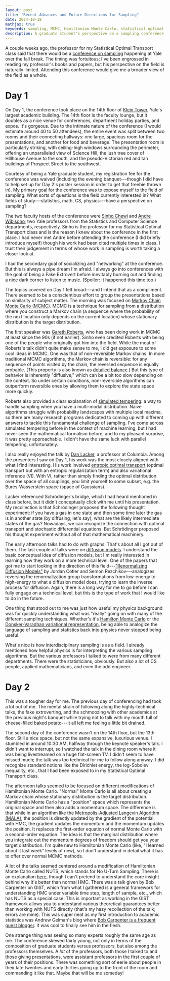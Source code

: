 ```yaml
---
layout: post
title: "Recent Advances and Future Directions for Sampling"
date: 2024-10-18
mathjax: true
keywords: sampling, MCMC, Hamiltonian Monte Carlo, statistical optimal transport, diffusion models, Yale conference
description: A graduate student's perspective on a sampling conference at Yale, covering topics from Markov Chain Monte Carlo to diffusion models, and reflections on the interdisciplinary nature of the field.
---
```


A couple weeks ago, the professor for my Statistical Optimal Transport class said that there would be a [conference on sampling](https://yalefds.swoogo.com/sampling/5961815)
happening at Yale over the fall break. The timing was fortuitous; I've been engrossed in reading my professor's books and papers, but his perspective on the field is naturally limited. Attending this conference would give me a broader view of the field as a whole.

# Day 1

On Day 1, the conference took place on the 14th floor of [Klein Tower](https://en.wikipedia.org/wiki/Kline_Biology_Tower), Yale's largest academic building. The 14th floor is the faculty lounge, but it doubles as a nice venue for conferences, department holiday parties, and expos. It's gorgeous. Due to the intimate nature of the conference (I would estimate around 40 to 50 attendees), the entire event was split between two rooms and their connecting hallways: one large, spacious room for the presentations, and another for food and beverage. The presentation room is particularly striking, with ceiling-high windows surrounding the perimeter, offering an unparalleled view of Science Hill, the lush tree cover of Hillhouse Avenue to the south, and the pseudo-Victorian red and tan buildings of Prospect Street to the southwest.

Courtesy of being a Yale graduate student, my registration fee for the conference was waived (including the evening banquet---though I did have to help set up for Day 2's poster session in order to get that freebie thrown in). My primary goal for the
conference was to expose myself to the field of sampling. What sorts of questions is the field currently interested in? What fields of study---statistics, math, CS, physics---have a perspective on sampling? 

The two faculty hosts of the conference were [Sinho Chewi](https://chewisinho.github.io/)
and [Andre Wibisono](http://www.cs.yale.edu/homes/wibisono/), two Yale professors from the Statistics and Computer Science departments, respectively. Sinho is the professor for my Statistical Optimal Transport class and is the reason I knew about the conference in the first place. I had never met Andre before attending the conference (I did briefly introduce myself) though his work had been cited multiple times in class. I trust
their judgement in terms of whose work in sampling is worth taking a closer look at. 

I had the secondary goal of socializing and "networking" at the conference. But this is always a pipe dream I'm afraid. I always go into conferences with the goal of being a Fake Extrovert before inevitably burning out and finding a nice dark corner to listen to music. (Spoiler: It happened this time too.)

The topics covered on Day 1 felt broad---and I intend that as a compliment. There seemed to be a conscientious effort to group the presentations based on similarity of subject matter. The morning was focused on [Markov Chain Monte Carlo (MCMC)](https://en.wikipedia.org/wiki/Markov_chain_Monte_Carlo). MCMC is a technique for sampling from a distribution where you construct a Markov chain (a sequence where the probability of the next location only depends on the current location) whose stationary distribution is the target distribution.

The first speaker was [Gareth Roberts](https://en.wikipedia.org/wiki/Gareth_Roberts_(statistician)), who has been doing work in MCMC at least since the 90s (if not earlier). Sinho even credited Roberts with being one of the people who originally got him into the field. While the meat of Roberts's talk didn't quite make sense to me, I did get exposure to some cool ideas in MCMC. One was that of non-reversible Markov chains. In more traditional MCMC algorithms, the Markov chain is reversible: for any sequence of points visited by the chain, the reversed sequence is equally probable. (This property is also known as [detailed balance](https://en.wikipedia.org/wiki/Detailed_balance).) But this type of behavior is inherently "diffusive," which can be a bit too slow depending on the context. So under certain conditions, non-reversible algorithms can outperform reversible ones by allowing them to explore the state space more quickly.

Roberts also provided a clear explanation of [simulated tempering](https://arxiv.org/abs/hep-lat/9205018): a way to handle sampling when you have a multi-modal distribution. Naive algorithms struggle with probability landscapes with multiple local maxima, so there are many research programs dedicated to coming up with different answers to tackle this fundamental challenge of sampling. I've come across simulated tempering before in the context of machine learning, but I had never seen the mathematical formalism before, and to my pleasant surprise, it was pretty approachable. I didn't have the same luck with parallel tempering, unfortunately.

I also really enjoyed the talk by [Dan Lacker](http://www.columbia.edu/~dl3133/), a professor at Columbia. Among the presenters I saw on Day 1, his work was the most closely aligned with what I find interesting. His work involved [entropic optimal transport](https://www.math.columbia.edu/~mnutz/docs/EOT_lecture_notes.pdf) (optimal transport but with an entropic regularization term) and also variational inference (VI). With VI, rather than simply finding the optimal distribution over the space of all couplings, you limit yourself to some subset, e.g. the Bures-Wasserstein space (space of Gaussians).

Lacker referenced Schrödinger's bridge, which I had heard mentioned in class before, but it didn't conceptually click with me until his presentation. My recollection is that Schrödinger proposed the following thought experiment: if you have a gas in one state and then some time later the gas is in another state (by diffusing, let's say), what are the likely intermediate states of the gas? Nowadays, we can recognize the connection with optimal transport and stochastic differential equations. But Schrödinger proposed his thought experiment without all of that mathematical machinery.

The early afternoon talks had to do with graphs. That's about all I got out of them. The last couple of talks were on [diffusion models](https://en.wikipedia.org/wiki/Diffusion_model). I understand the basic conceptual idea of diffusion models, but I'm really interested in learning how they work on a more technical level. One of the papers that got me to start looking in the direction of this field---["Renormalizing Diffusion Models"](https://arxiv.org/abs/2308.12355) by Jordan Cotler and  Semon Rezchikov---analogizes reversing the renormalization group transformations from low-energy to high-energy to what a diffusion model does, trying to learn the inverse process for diffusion. Again, there is a long way for me to go before I can fully engage on a technical level, but this is the type of work that I would like to do in the future.

One thing that stood out to me was just how useful my physics background was for quickly understanding what was "really" going on with
many of the different sampling techniques. Whether's it's [Hamilton Monte Carlo](https://en.wikipedia.org/wiki/Hamiltonian_Monte_Carlo) or the [Donsker-Varadhan variational representation](https://math.stackexchange.com/questions/3640450/reconciling-donsker-varadhan-definition-of-kl-divergence-with-the-usual-defini),
being able to analogize the language of sampling and statistics back into physics never stopped being useful.

What's nice is how interdisciplinary sampling is as a field. I already mentioned how helpful physics is for interpreting the various sampling algorithms. But the various professors I talked to were from many different departments. There were the statisticians, obviously. But also a lot of CS people, applied mathematicians, and even the odd engineer.

# Day 2

This was a tougher day for me. The previous day of conferencing had took a lot out of me. The mental strain of following along 
the highly-technical talks, the fake extroverting, and the schmoozing with other academics at the previous night's banquet while trying not to talk with my mouth full of cheese-filled baked potato---it all left me feeling a little bit drained.

The second day of the conference wasn't on the 14th floor, but the 13th floor. Still a nice space, but not the same expansive, luxurious venue. I stumbled in around 10:30 AM, halfway through the keynote speaker's talk. I didn't want to interrupt, so I watched the talk in the dining room where it was being livestreamed on a huge flat-screen TV. I didn't seem to have missed much; the talk was too technical for me to follow along anyway. I did recognize standard notions like the Dirichlet energy, the log-Sobolev inequality, etc., that I had been exposed to in my Statistical Optimal Transport class.

The afternoon talks seemed to be focused on different modifications of Hamiltonian Monte Carlo. "Normal" Monte Carlo is all about creating a Markov chain whose stationary distribution is the target distribution. Hamiltonian Monte Carlo has a "position" space which represents the original space and then also adds a momentum space. The difference is that while in an algorithm like the [Metropolis-Adjusted Langevin Algorithm (MALA)](https://en.wikipedia.org/wiki/Metropolis-adjusted_Langevin_algorithm), the position is directly updated by the gradient of the potential, with HMC, the gradient updates the momentum and the momentum updates the position. It replaces the first-order equation of normal Monte Carlo with a second-order equation. The idea is that the marginal distribution where you integrate out the momentum degrees of freedom should get you your target distribution. I'm quite new to Hamiltonian Monte Carlo (like, "I learned about it last week" levels of new), so I don't understand in detail what it has to offer over normal MCMC methods.

A lot of the talks seemed centered around a modification of Hamiltonian Monte Carlo called NUTS, which stands for No U-Turn Sampling. There is an explanation [here](https://stats.stackexchange.com/questions/311813/can-somebody-explain-to-me-nuts-in-english), though I can't pretend to understand the core insight behind why it's better than normal HMC. There was a talk given by Bob Carpenter on GIST, which from what I gathered is a general framework for understanding HMC under variable time step, length of sample, etc., which has NUTS as a special case. This is important as working in the GIST framework allows you to understand various theoretical guarantees better than working with NUTS directly (that's my hazy recollection of the talk; errors are mine). This was super neat as my first introduction to academic statistics was Andrew Gelman's blog where [Bob Carpenter is a frequent guest blogger](https://statmodeling.stat.columbia.edu/2024/04/24/gist-gibbs-self-tuning-for-hmc/). It was cool to finally see him in the flesh.

One strange thing was seeing so many experts roughly the same age as me. The conference skewed fairly young, not only in terms of the composition of graduate students versus professors, but also among the professors themselves. A *lot* of the professors, both those I talked to and those giving presentations, were assistant professors in the first couple of years of their positions. There was something sort of eerie about people in their late twenties and early thirties going up to the front of the room and commanding it like that. Maybe that will be me someday!